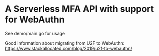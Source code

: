 # A Serverless MFA API with support for WebAuthn

See demo/main.go for usage
 
Good information about migrating from U2F to WebAuthn:
https://www.stackallocated.com/blog/2019/u2f-to-webauthn/